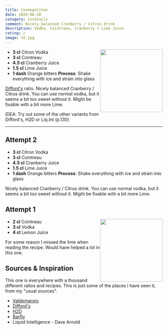 ```yaml
---
title: Cosmopolitan
date: 2020-06-20
category: Cocktails
comment: Nicely balanced Cranberry / Citrus drink
description: Vodka, Cointreau, Cranberry + Lime Juice
rating: ✔
image: V2.jpg
---
```


<img src="V2.jpg" width="200px" height="200px" style="float: right;">

- **3 cl** Citron Vodka
- **3 cl** Cointreau
- **4.5 cl** Cranberry Juice
- **1.5 cl** Lime Juice
- **1 dash** Orange bitters
**Process**: Shake everything with ice and strain into glass

[Difford's](https://www.diffordsguide.com/cocktails/recipe/472/cosmopolitan-cocktail-diffords-recipe) ratio.
Nicely balanced Cranberry / Citrus drink. You can use normal vodka, but it seems a bit too sweet without it. Might be fixable with a bit more Lime.

*IDEA*: Try out some of the other variants from Difford's, H2D or Liq.Int (p.130)

<p style="clear: right; display: block;"></p>

<hr />

 ## Attempt 2

- **3 cl** Citron Vodka
- **3 cl** Cointreau
- **4.5 cl** Cranberry Juice
- **1.5 cl** Lime Juice
- **1 dash** Orange bitters
**Process**: Shake everything with ice and strain into glass

Nicely balanced Cranberry / Citrus drink. You can use normal vodka, but it seems a bit too sweet without it. Might be fixable with a bit more Lime.

<p style="clear: right; display: block;"></p>

## Attempt 1

<img src="V1.jpg" width="200px" height="200px" style="float: right;">

- **2 cl** Cointreau
- **3 cl** Vodka
- **4 cl** Lemon Juice

For some reason I missed the lime when reading the recipe. Would have helped a lot in this one.

 ## Sources & Inspiration
 
This one is everywhere with a thousand different ratios and recipes. This is just some of the places I have seen it, from my "usual sources".

  - [Valdemarsro](https://www.valdemarsro.dk/cosmopolitan/)
  - [Difford's](https://www.diffordsguide.com/cocktails/recipe/472/cosmopolitan-cocktail-diffords-recipe) 
  - [H2D](https://www.youtube.com/watch?v=vKv8cnh2ocU)
  - [Barfly](https://youtu.be/c6GV_vRlIIA?t=30)
  - Liquid Intelligence - Dave Arnold

 [V1]: V1.jpg
 [V2]: V2.jpg